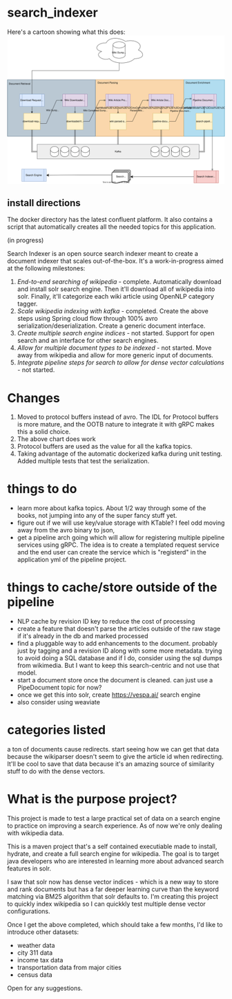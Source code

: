 # search_indexer

Here's a cartoon showing what this does:
![cartoon for managers](/docs/arch_diagrams/search_indexer-StreamFlow.drawio.svg)

## install directions

The docker directory has the latest confluent platform. It also contains a script that automatically creates all the
needed topics for this application.

(in progress)

Search Indexer is an open source search indexer meant to create a document indexer that scales out-of-the-box. It's a
work-in-progress aimed at the following milestones:

1. *End-to-end searching of wikipedia* - complete. Automatically download and install solr search engine. Then it'll
   download all of wikipedia into solr. Finally, it'll categorize each wiki article using OpenNLP category tagger.
2. *Scale wikipedia indexing with kafka* - completed. Create the above steps using Spring cloud flow through 100% avro
   serialization/deserialization. Create a generic document interface.
3. *Create multiple search engine indices* - not started. Support for open search and an interface for other search
   engines.
4. *Allow for multiple document types to be indexed* - not started. Move away from wikipedia and allow for more generic
   input of documents.
5. *Integrate pipeline steps for search to allow for dense vector calculations* - not started.

# Changes

1. Moved to protocol buffers instead of avro. The IDL for Protocol buffers is more mature, and the OOTB nature to
   integrate it with gRPC makes this a solid choice.
2. The above chart does work
3. Protocol buffers are used as the value for all the kafka topics.
4. Taking advantage of the automatic dockerized kafka during unit testing. Added multiple tests that test the
   serialization.

# things to do

* learn more about kafka topics. About 1/2 way through some of the books, not jumping into any of the super fancy stuff
  yet.
* figure out if we will use key/value storage with KTable? I feel odd moving away from the avro binary to json,
* get a pipeline arch going which will allow for registering multiple pipeline services using gRPC. The idea is to
  create a templated request service and the end user can create the service which is "registerd" in the application yml
  of the pipeline project.

# things to cache/store outside of the pipeline

* NLP cache by revision ID key to reduce the cost of processing
* create a feature that doesn't parse the articles outside of the raw stage if it's already in the db and marked
  processed
* find a pluggable way to add enhancements to the document. probably just by tagging and a revision ID along with some
  more metadata. trying to avoid doing a SQL database and if I do, consider using the sql dumps from wikimedia. But I
  want to keep this search-centric and not use that model.
* start a document store once the document is cleaned. can just use a PipeDocument topic for now?
* once we get this into solr, create https://vespa.ai/ search engine
* also consider using weaviate

# categories listed

a ton of documents cause redirects. start seeing how we can get that data because the wikiparser doesn't seem to give
the article id when redirecting. It'll be cool to save that data because it's an amazing source of similarity stuff to
do with the dense vectors.

# What is the purpose project?

This project is made to test a large practical set of data on a search engine to practice on improving a search
experience. As of now we're only dealing with wikipedia data.

This is a maven project that's a self contained executiable made to install, hydrate, and create a full search engine
for wikipedia. The goal is to target java developers who are interested in learning more about advanced search features
in solr.

I saw that solr now has dense vector indices - which is a new way to store and rank documents but has a far deeper
learning curve than the keyword matching via BM25 algorithm that solr defaults to. I'm creating this project to quickly
index wikipedia so I can quickkly test multiple dense vector configurations.

Once I get the above completed, which should take a few months, I'd like to introduce other datasets:

* weather data
* city 311 data
* income tax data
* transportation data from major cities
* census data

Open for any suggestions.

